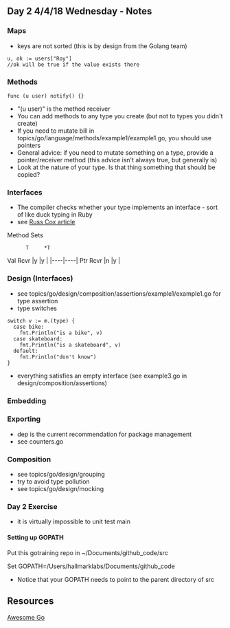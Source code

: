 ## Day 2 4/4/18 Wednesday - Notes

### Maps

* keys are not sorted (this is by design from the Golang team)

```
u, ok := users["Roy"]
//ok will be true if the value exists there
```

### Methods

```
func (u user) notify() {}
```

* "(u user)" is the method receiver
* You can add methods to any type you create (but not to types you didn't create)
* If you need to mutate bill in topics/go/language/methods/example1/example1.go, you should use pointers
* General advice: if you need to mutate something on a type, provide a pointer/receiver method (this advice isn't always true, but generally is)
* Look at the nature of your type. Is that thing something that should be copied?

### Interfaces

* The compiler checks whether your type implements an interface - sort of like duck typing in Ruby
* see [Russ Cox article](https://research.swtch.com/interfaces)

Method Sets

          T     *T
Val Rcvr |y   |y   |
         |----|----|
Ptr Rcvr |n   |y   |

### Design (Interfaces)

* see topics/go/design/composition/assertions/example1/example1.go for type assertion
* type switches

```
switch v := m.(type) {
  case bike:
    fmt.Println("is a bike", v)
  case skateboard:
    fmt.Println("is a skateboard", v)
  default:
    fmt.Println("don't know")
}
```

* everything satisfies an empty interface (see example3.go in design/composition/assertions)

### Embedding

### Exporting

* dep is the current recommendation for package management
* see counters.go

### Composition

* see topics/go/design/grouping
* try to avoid type pollution
* see topics/go/design/mocking

### Day 2 Exercise

* it is virtually impossible to unit test main

#### Setting up GOPATH

Put this gotraining repo in ~/Documents/github_code/src

Set GOPATH=/Users/hallmarklabs/Documents/github_code

* Notice that your GOPATH needs to point to the parent directory of src
## Resources

[Awesome Go](https://awesome-go.com/)
